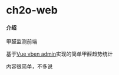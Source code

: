 # ch2o-web

#### 介绍
甲醛监测前端

基于[Vue vben admin](https://github.com/anncwb/vue-vben-admin.git)实现的简单甲醛趋势统计

内容很简单，不多说
